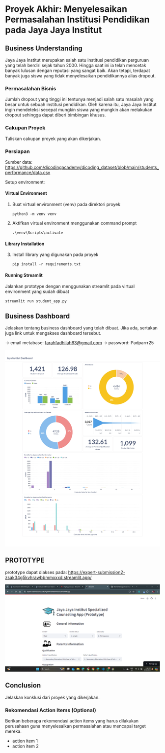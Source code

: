 # Proyek Akhir: Menyelesaikan Permasalahan Institusi Pendidikan pada Jaya Jaya Institut

## Business Understanding

Jaya Jaya Institut merupakan salah satu institusi pendidikan perguruan yang telah berdiri sejak tahun 2000. Hingga saat ini ia telah mencetak banyak lulusan dengan reputasi yang sangat baik. Akan tetapi, terdapat banyak juga siswa yang tidak menyelesaikan pendidikannya alias dropout.

### Permasalahan Bisnis

Jumlah dropout yang tinggi ini tentunya menjadi salah satu masalah yang besar untuk sebuah institusi pendidikan. Oleh karena itu, Jaya Jaya Institut ingin mendeteksi secepat mungkin siswa yang mungkin akan melakukan dropout sehingga dapat diberi bimbingan khusus.

### Cakupan Proyek

Tuliskan cakupan proyek yang akan dikerjakan.

### Persiapan

Sumber data: https://github.com/dicodingacademy/dicoding_dataset/blob/main/students_performance/data.csv

Setup environment:
#### Virtual Environment
1. Buat virtual environment (venv) pada direktori proyek
   ```
   python3 -m venv venv
   ```
2. Aktifkan virtual environment menggunakan command prompt
   ```
   .\venv\Scripts\activate
   ```
#### Library Installation
3. Install library yang digunakan pada proyek
   ```
   pip install -r requirements.txt
   ```
#### Running Streamlit
Jalankan prototype dengan menggunakan streamlit pada virtual environment yang sudah dibuat
```
streamlit run student_app.py
```
## Business Dashboard

Jelaskan tentang business dashboard yang telah dibuat. Jika ada, sertakan juga link untuk mengakses dashboard tersebut.

-> email metabase: farahfadhilah63@gmail.com
-> password: Padparrr25

<div align="center">
   
![image](https://github.com/ffadhilah25/expert-submission2/blob/main/itspadpar-dashboard.jpg)

</div>

## PROTOTYPE
prototype dapat diakses pada: https://expert-submission2-zsak34g5kvhrawbbmmxxxd.streamlit.app/
<div>
   
![image](https://github.com/ffadhilah25/expert-submission2/blob/main/itspadpar-prototype.png)
 
</div>

## Conclusion

Jelaskan konklusi dari proyek yang dikerjakan.

### Rekomendasi Action Items (Optional)

Berikan beberapa rekomendasi action items yang harus dilakukan perusahaan guna menyelesaikan permasalahan atau mencapai target mereka.

- action item 1
- action item 2
